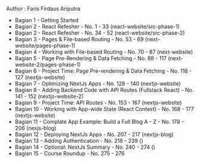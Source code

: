 Author : Faris Firdaus Ariputra

- Bagian 1 - Getting Started
- Bagian 2 - React Refesher - No. 1 - 33 (react-website/src-phase-1)
- Bagian 2 - React Refesher - No. 34 - 52 (react-website/src-phase-2)
- Bagian 3 - Pages & File-based Routing - No. 53 - 69 (next-website/pages-phase-1)
- Bagian 4 - Working with File-based Routing - No. 70 - 87 (next-website)
- Bagian 5 - Page Pre-Rendering & Data Fetching - No. 88 - 117 (next-website-2/pages-phase-1)
- Bagian 6 - Project Time: Page Pre-rendering & Data Fetching - No. 118 - 127 (nextjs-website)
- Bagian 7 - Optimizing NextJs Apps - No. 128 - 140 (nextjs-website)
- Bagian 8 - Adding Backend Code with API Routes (Fullstack React) - No. 141 - 152 (nextjs-website-2)
- Bagian 9 - Project Time: API Routes - No. 153 - 167 (nextjs-website)
- Bagian 10 - Working with App-wide State (React Context) - No. 168 - 177 (nextjs-website)
- Bagian 11 - Complate App Example: Build a Full Blog A - Z - No. 178 - 206 (nexjs-blog)
- Bagian 12 - Deploying NextJs Apps - No. 207 - 217 (nextjs-blog)
- Bagian 13 - Adding Authentication - No. 218 - 239 ()
- Bagian 14 - Optional: NextJs Summary - No. 240 - 274 ()
- Bagian 15 - Course Roundup - No. 275 - 276

